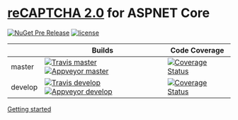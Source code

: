 # [reCAPTCHA 2.0](https://developers.google.com/recaptcha) for ASPNET Core

[![NuGet Pre Release](https://img.shields.io/nuget/v/PaulMiami.AspNetCore.Mvc.Recaptcha.svg?maxAge=2592000)](https://www.nuget.org/packages/PaulMiami.AspNetCore.Mvc.Recaptcha/1.0.1)
[![license](https://img.shields.io/github/license/mashape/apistatus.svg?maxAge=2592000)](https://raw.githubusercontent.com/PaulMiami/reCAPTCHA/master/LICENSE)

|  | Builds | Code Coverage |
| -------- | --- | --- |
| master   | [![Travis master](https://travis-ci.org/PaulMiami/reCAPTCHA.svg?branch=master)](https://travis-ci.org/PaulMiami/reCAPTCHA)  [![Appveyor master](https://ci.appveyor.com/api/projects/status/2r3xdp36ky4a30vg/branch/master?svg=true)](https://ci.appveyor.com/project/PaulMiami/recaptcha/branch/master)  | [![Coverage Status](https://coveralls.io/repos/github/PaulMiami/reCAPTCHA/badge.svg?branch=master)](https://coveralls.io/github/PaulMiami/reCAPTCHA?branch=master) |
| develop  | [![Travis develop](https://travis-ci.org/PaulMiami/reCAPTCHA.svg?branch=develop)](https://travis-ci.org/PaulMiami/reCAPTCHA) [![Appveyor develop](https://ci.appveyor.com/api/projects/status/2r3xdp36ky4a30vg/branch/develop?svg=true)](https://ci.appveyor.com/project/PaulMiami/recaptcha/branch/develop) | [![Coverage Status](https://coveralls.io/repos/github/PaulMiami/reCAPTCHA/badge.svg?branch=develop)](https://coveralls.io/github/PaulMiami/reCAPTCHA?branch=develop) |

[Getting started](https://github.com/PaulMiami/reCAPTCHA/wiki/Getting-started)
